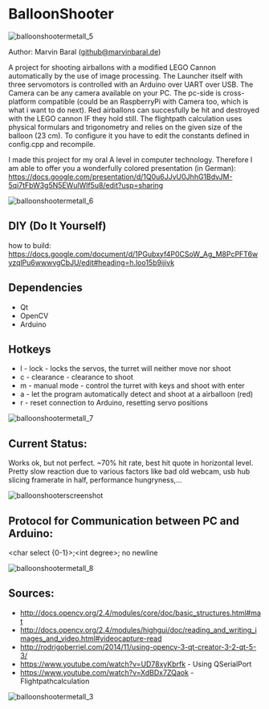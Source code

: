 # BalloonShooter

![balloonshootermetall_5](https://user-images.githubusercontent.com/11145294/38643127-6cb276fc-3ddc-11e8-8858-ff50dbfc657e.jpg)

Author: Marvin Baral (github@marvinbaral.de)

A project for shooting airballons with a modified LEGO Cannon automatically by the use of image processing. The Launcher itself with three servomotors is controlled with an Arduino over UART over USB. The Camera can be any camera available on your PC. The pc-side is cross-platform compatible (could be an RaspberryPi with Camera too, which is what i want to do next).
Red airballons can succesfully be hit and destroyed with the LEGO cannon IF they hold still.
The flightpath calculation uses physical formulars and trigonometry and relies on the given size of the balloon (23 cm).
To configure it you have to edit the constants defined in config.cpp and recompile.


I made this project for my oral A level in computer technology. Therefore I am able to offer you a wonderfully colored presentation (in German): https://docs.google.com/presentation/d/1Q0u6JJvU0JhhG1BdvJM-5qi7tFbW3g5N5EWulWlf5u8/edit?usp=sharing

![balloonshootermetall_6](https://user-images.githubusercontent.com/11145294/38643145-7da191a0-3ddc-11e8-8993-18cbf771a546.jpg)

## DIY (Do It Yourself)
how to build: https://docs.google.com/document/d/1PGubxyf4P0CSoW_Ag_M8PcPFT6wyzqlPu6wwwvgCbJU/edit#heading=h.loo15b9ijivk

## Dependencies
* Qt
* OpenCV
* Arduino

## Hotkeys
* l - lock - locks the servos, the turret will neither move nor shoot
* c - clearance - clearance to shoot
* m - manual mode - control the turret with keys and shoot with enter
* a - let the program automatically detect and shoot at a airballoon (red)
* r - reset connection to Arduino, resetting servo positions

![balloonshootermetall_7](https://user-images.githubusercontent.com/11145294/38643176-95a453c8-3ddc-11e8-8496-b928f3528313.jpg)

## Current Status:
Works ok, but not perfect. ~70% hit rate, best hit quote in horizontal level. Pretty slow reaction due to various factors like bad old webcam, usb hub slicing framerate in half, performance hungryness,... 

![balloonshooterscreenshot](https://user-images.githubusercontent.com/11145294/38643214-bd207832-3ddc-11e8-9b30-c662ac343d7f.png)

## Protocol for Communication between PC and Arduino:
\<char select {0-1}\>;\<int degree\>;   no newline

![balloonshootermetall_8](https://user-images.githubusercontent.com/11145294/38643199-ac9c459a-3ddc-11e8-80c1-82979e21bb26.jpg)

## Sources:
* http://docs.opencv.org/2.4/modules/core/doc/basic_structures.html#mat
* http://docs.opencv.org/2.4/modules/highgui/doc/reading_and_writing_images_and_video.html#videocapture-read
* http://rodrigoberriel.com/2014/11/using-opencv-3-qt-creator-3-2-qt-5-3/
* https://www.youtube.com/watch?v=UD78xyKbrfk - Using QSerialPort
* https://www.youtube.com/watch?v=XdBDx7ZQaok - Flightpathcalculation

![balloonshootermetall_3](https://user-images.githubusercontent.com/11145294/38643260-d63174ac-3ddc-11e8-8bb6-19cb2280f566.jpg)
